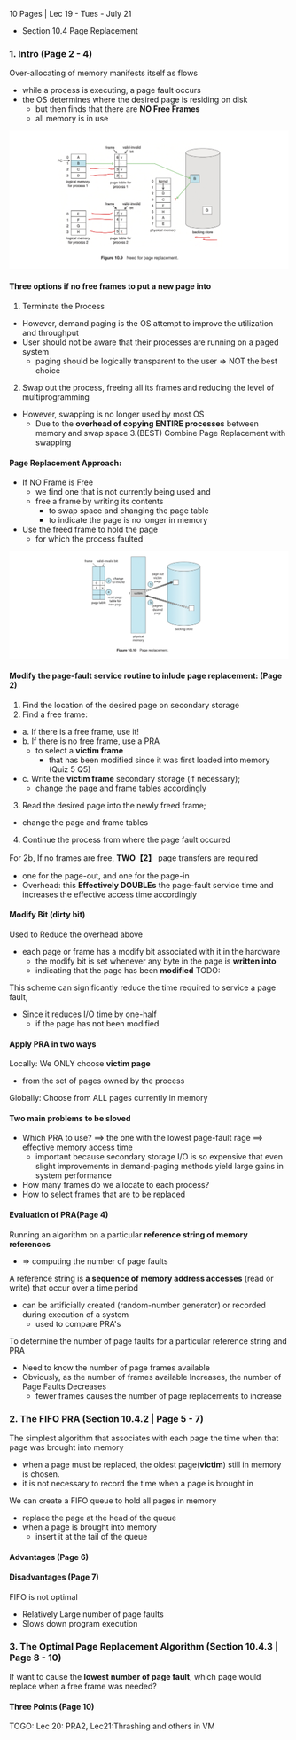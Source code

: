 10 Pages | Lec 19 - Tues - July 21
- Section 10.4 Page Replacement
### 1. Intro (Page 2 - 4)
Over-allocating of memory manifests itself as flows
- while a process is executing, a page fault occurs
- the OS determines where the desired page is residing on disk 
  - but then finds that there are **NO Free Frames**
  - all memory is in use
  
![](imgs/no_free_frame.jpeg)

#### Three options if no free frames to put a new page into
1. Terminate the Process
- However, demand paging is the OS attempt to improve the utilization and throughput
- User should not be aware that their processes are running on a paged system
  - paging should be logically transparent to the user => NOT the best choice
2. Swap out the process, freeing all its frames and reducing the level of multiprogramming
- However, swapping is no longer used by most OS
  - Due to the **overhead of copying ENTIRE processes** between memory and swap space
3.(BEST) Combine Page Replacement with swapping

#### Page Replacement Approach:
- If NO Frame is Free
  - we find one that is not currently being used and 
  - free a frame by writing its contents 
    - to swap space and changing the page table
    - to indicate the page is no longer in memory
- Use the freed frame to hold the page 
  - for which the process faulted

![](imgs/page_replacement.jpeg)

#### Modify the page-fault service routine to inlude page replacement: (Page 2)
1. Find the location of the desired page on secondary storage
2. Find a free frame:
- a. If there is a free frame, use it!
- b. If there is no free frame, use a PRA 
  - to select a **victim frame** 
    - that has been modified since it was first loaded into memory (Quiz 5 Q5)
- c. Write the **victim frame** secondary storage (if necessary);
  - change the page and frame tables accordingly
3. Read the desired page into the newly freed frame; 
  - change the page and frame tables
4. Continue the process from where the page fault occured

For 2b, If no frames are free, **TWO【2】** page transfers are required
- one for the page-out, and one for the page-in
- Overhead: this **Effectively DOUBLEs** the page-fault service time and increases the effective access time accordingly

#### Modify Bit (dirty bit)
Used to Reduce the overhead above 
- each page or frame has a modify bit associated with it in the hardware
  - the modify bit is set whenever any byte in the page is **written into**
  - indicating that the page has been **modified**
TODO:

This scheme can significantly reduce the time required to service a page fault,
- Since it reduces I/O time by one-half 
  - if the page has not been modified
#### Apply PRA in two ways
Locally: We ONLY choose **victim page** 
- from the set of pages owned by the process

Globally: Choose from ALL pages currently in memory
#### Two main problems to be sloved
- Which PRA to use? ==> the one with the lowest page-fault rage ==> effective memory access time
  - important because secondary storage I/O is so expensive that even slight improvements in demand-paging methods yield large gains in system performance
- How many frames do we allocate to each process?
- How to select frames that are to be replaced

#### Evaluation of PRA(Page 4)
Running an algorithm on a particular **reference string of memory references** 
- => computing the number of page faults

A reference string is **a sequence of memory address accesses** (read or write) that occur over a time period
- can be artificially created (random-number generator) or recorded during execution of a system
  - used to compare PRA's

To determine the number of page faults for a particular reference string and PRA
- Need to know the number of page frames available
- Obviously, as the number of frames available Increases, the number of Page Faults Decreases
  - fewer frames causes the number of page replacements to increase

### 2. The FIFO PRA (Section 10.4.2 | Page 5 - 7)
The simplest algorithm that associates with each page the time when that page was brought into memory
- when a page must be replaced, the oldest page(**victim**) still in memory is chosen.
- it is not necessary to record the time when a page is brought in

We can create a FIFO queue to hold all pages in memory
- replace the page at the head of the queue
- when a page is brought into memory
  - insert it at the tail of the queue
  
#### Advantages (Page 6)
#### Disadvantages (Page 7)
FIFO is not optimal
- Relatively Large number of page faults
- Slows down program execution
### 3. The Optimal Page Replacement Algorithm (Section 10.4.3 | Page 8 - 10)
If want to cause the **lowest number of page fault**, which page would replace when a free frame was needed?

#### Three Points (Page 10)

TOGO: Lec 20: PRA2, Lec21:Thrashing and others in VM
